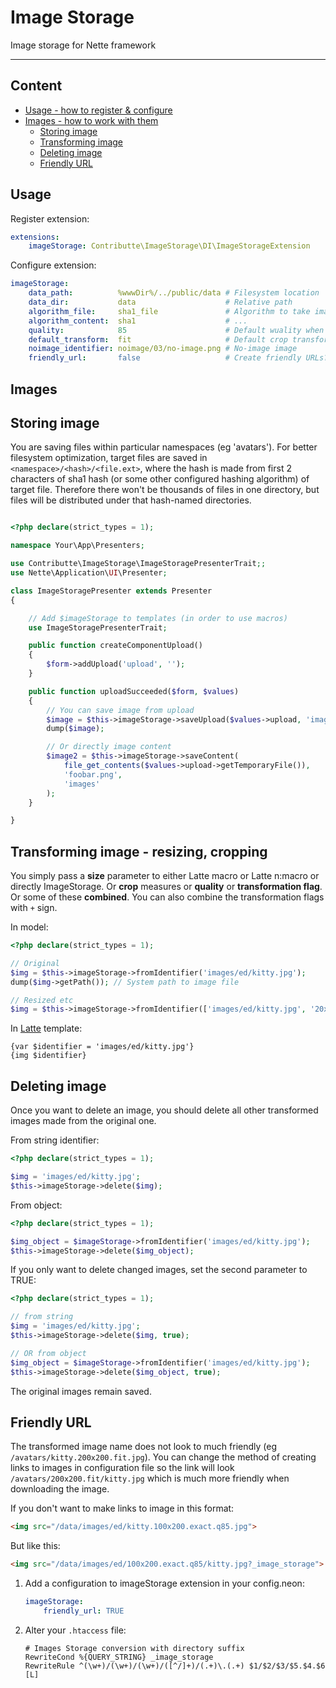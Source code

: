 # Image Storage

Image storage for Nette framework

---

## Content

- [Usage - how to register & configure](#usage)
- [Images - how to work with them](#images)
  - [Storing image](#storing-image)
  - [Transforming image](#transforming-image)
  - [Deleting image](#deleting-image)
  - [Friendly URL](#friendly-url)

## Usage

Register extension:
```yml
extensions:
	imageStorage: Contributte\ImageStorage\DI\ImageStorageExtension
```

Configure extension:
```yml
imageStorage:
	data_path:          %wwwDir%/../public/data # Filesystem location
	data_dir:           data                    # Relative path
	algorithm_file:     sha1_file               # Algorithm to take image prefix directory from
	algorithm_content:  sha1                    # ...
	quality:            85                      # Default wuality when cropping
	default_transform:  fit                     # Default crop transformation
	noimage_identifier: noimage/03/no-image.png # No-image image
	friendly_url:       false                   # Create friendly URLs?
```

## Images

## Storing image

You are saving files within particular namespaces (eg 'avatars'). 
For better filesystem optimization, target files are saved in `<namespace>/<hash>/<file.ext>`,
where the hash is made from first 2 characters of sha1 hash (or some other configured hashing algorithm) of target file.
Therefore there won't be thousands of files in one directory, 
but files will be distributed under that hash-named directories.


```php

<?php declare(strict_types = 1);

namespace Your\App\Presenters;

use Contributte\ImageStorage\ImageStoragePresenterTrait;;
use Nette\Application\UI\Presenter;

class ImageStoragePresenter extends Presenter
{

	// Add $imageStorage to templates (in order to use macros)
	use ImageStoragePresenterTrait;

	public function createComponentUpload()
	{
		$form->addUpload('upload', '');
	}

	public function uploadSucceeded($form, $values)
	{
		// You can save image from upload
		$image = $this->imageStorage->saveUpload($values->upload, 'images');
		dump($image);

		// Or directly image content
		$image2 = $this->imageStorage->saveContent(
			file_get_contents($values->upload->getTemporaryFile()),
			'foobar.png',
			'images'
		);
	}

}

```

## Transforming image - resizing, cropping

You simply pass a **size** parameter to either Latte macro or Latte n:macro or directly ImageStorage.
Or **crop** measures or **quality** or **transformation flag**.
Or some of these **combined**. You can also combine the transformation flags with `+` sign.

In model:
```php
<?php declare(strict_types = 1);

// Original
$img = $this->imageStorage->fromIdentifier('images/ed/kitty.jpg');
dump($img->getPath()); // System path to image file

// Resized etc
$img = $this->imageStorage->fromIdentifier(['images/ed/kitty.jpg', '20x20']);
```

In [Latte](https://latte.nette.org/) template:
```latte
{var $identifier = 'images/ed/kitty.jpg'}
{img $identifier}
```
## Deleting image

Once you want to delete an image, 
you should delete all other transformed images made from the original one.

From string identifier:
```php
<?php declare(strict_types = 1);

$img = 'images/ed/kitty.jpg';
$this->imageStorage->delete($img);
```

From object:
```php
<?php declare(strict_types = 1);

$img_object = $imageStorage->fromIdentifier('images/ed/kitty.jpg');
$this->imageStorage->delete($img_object);
```

If you only want to delete changed images, set the second parameter to TRUE:
```php
<?php declare(strict_types = 1);

// from string
$img = 'images/ed/kitty.jpg';
$this->imageStorage->delete($img, true);

// OR from object
$img_object = $imageStorage->fromIdentifier('images/ed/kitty.jpg');
$this->imageStorage->delete($img_object, true);
```
The original images remain saved.


## Friendly URL

The transformed image name does not look to much friendly (eg `/avatars/kitty.200x200.fit.jpg`). 
You can change the method of creating links to images in configuration file so the link will look `/avatars/200x200.fit/kitty.jpg` which is much more friendly when downloading the image.

If you don't want to make links to image in this format: 
```html
<img src="/data/images/ed/kitty.100x200.exact.q85.jpg">
```

But like this: 
```html
<img src="/data/images/ed/100x200.exact.q85/kitty.jpg?_image_storage">
```

1) Add a configuration to imageStorage extension in your config.neon:
    ```yml
    imageStorage:
        friendly_url: TRUE
    ``` 

2) Alter your `.htaccess` file:
    ```htaccess
    # Images Storage conversion with directory suffix
    RewriteCond %{QUERY_STRING} _image_storage
    RewriteRule ^(\w+)/(\w+)/(\w+)/([^/]+)/(.+)\.(.+) $1/$2/$3/$5.$4.$6 [L]
    ```
